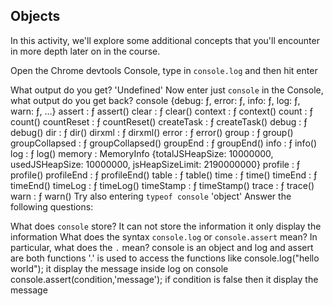 ## Objects

In this activity, we'll explore some additional concepts that you'll encounter in more depth later on in the course.

Open the Chrome devtools Console, type in `console.log` and then hit enter

What output do you get?
'Undefined'
Now enter just `console` in the Console, what output do you get back?
console {debug: ƒ, error: ƒ, info: ƒ, log: ƒ, warn: ƒ, …}
assert
:
ƒ assert()
clear
:
ƒ clear()
context
:
ƒ context()
count
:
ƒ count()
countReset
:
ƒ countReset()
createTask
:
ƒ createTask()
debug
:
ƒ debug()
dir
:
ƒ dir()
dirxml
:
ƒ dirxml()
error
:
ƒ error()
group
:
ƒ group()
groupCollapsed
:
ƒ groupCollapsed()
groupEnd
:
ƒ groupEnd()
info
:
ƒ info()
log
:
ƒ log()
memory
:
MemoryInfo {totalJSHeapSize: 10000000, usedJSHeapSize: 10000000, jsHeapSizeLimit: 2190000000}
profile
:
ƒ profile()
profileEnd
:
ƒ profileEnd()
table
:
ƒ table()
time
:
ƒ time()
timeEnd
:
ƒ timeEnd()
timeLog
:
ƒ timeLog()
timeStamp
:
ƒ timeStamp()
trace
:
ƒ trace()
warn
:
ƒ warn()
Try also entering `typeof console`
'object'
Answer the following questions:

What does `console` store?
It can not store the information it only display the information
What does the syntax `console.log` or `console.assert` mean? In particular, what does the `.` mean?
console is an object and log and assert are both functions '.' is used to access the functions like
console.log("hello world"); it display the message inside log on console
console.assert(condition,'message'); if condition is false then it display the message
